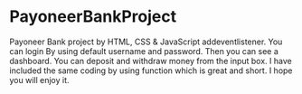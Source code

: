 # PayoneerBankProject
Payoneer Bank project by HTML, CSS &amp; JavaScript addeventlistener. You can login By using default username and password. Then you can see a dashboard. You can deposit and withdraw money from the input box. I have included the same coding by using function which is great and short. I hope you will enjoy it.
